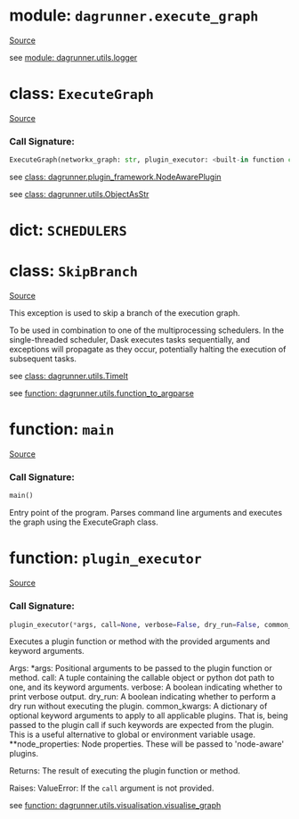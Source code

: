 # module: `dagrunner.execute_graph`

[Source](../dagrunner/execute_graph.py#L0)

see [module: dagrunner.utils.logger](dagrunner.utils.logger.md#module-dagrunnerutilslogger)

# class: `ExecuteGraph`

[Source](../dagrunner/execute_graph.py#L159)

### Call Signature:

```python
ExecuteGraph(networkx_graph: str, plugin_executor: <built-in function callable> = <function plugin_executor at 0x7f0ad8f2ee60>, scheduler: str = 'processes', num_workers: int = 1, profiler_filepath: str = None, dry_run: bool = False, verbose: bool = False, sqlite_filepath: str = None, **kwargs)
```

see [class: dagrunner.plugin_framework.NodeAwarePlugin](dagrunner.plugin_framework.md#class-nodeawareplugin)

see [class: dagrunner.utils.ObjectAsStr](dagrunner.utils.md#class-objectasstr)

# dict: `SCHEDULERS`

# class: `SkipBranch`

[Source](../dagrunner/execute_graph.py#L33)

This exception is used to skip a branch of the execution graph.

To be used in combination to one of the multiprocessing schedulers.
In the single-threaded scheduler, Dask executes tasks sequentially, and
exceptions will propagate as they occur, potentially halting the execution of
subsequent tasks.

see [class: dagrunner.utils.TimeIt](dagrunner.utils.md#class-timeit)

see [function: dagrunner.utils.function_to_argparse](dagrunner.utils.md#function-function_to_argparse)

# function: `main`

[Source](../dagrunner/execute_graph.py#L257)

### Call Signature:

```python
main()
```

Entry point of the program.
Parses command line arguments and executes the graph using the ExecuteGraph class.

# function: `plugin_executor`

[Source](../dagrunner/execute_graph.py#L46)

### Call Signature:

```python
plugin_executor(*args, call=None, verbose=False, dry_run=False, common_kwargs=None, **node_properties)
```

Executes a plugin function or method with the provided arguments and keyword arguments.

Args:
    *args: Positional arguments to be passed to the plugin function or method.
    call: A tuple containing the callable object or python dot path to one, and its keyword arguments.
    verbose: A boolean indicating whether to print verbose output.
    dry_run: A boolean indicating whether to perform a dry run without executing the plugin.
    common_kwargs: A dictionary of optional keyword arguments to apply to all applicable plugins.
        That is, being passed to the plugin call if such keywords are expected from the plugin.
        This is a useful alternative to global or environment variable usage.
    **node_properties: Node properties.  These will be passed to 'node-aware' plugins.

Returns:
    The result of executing the plugin function or method.

Raises:
    ValueError: If the `call` argument is not provided.

see [function: dagrunner.utils.visualisation.visualise_graph](dagrunner.utils.visualisation.md#function-visualise_graph)

